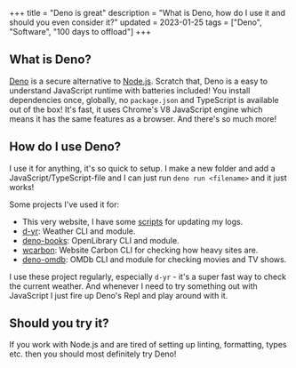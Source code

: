 +++
title = "Deno is great"
description = "What is Deno, how do I use it and should you even consider it?"
updated = 2023-01-25
tags = ["Deno", "Software", "100 days to offload"]
+++

## What is Deno?

[Deno][deno] is a secure alternative to [Node.js][nodejs]. Scratch that, Deno is
a easy to understand JavaScript runtime with batteries included! You install
dependencies once, globally, no `package.json` and TypeScript is available out
of the box! It's fast, it uses Chrome's V8 JavaScript engine which means it has
the same features as a browser. And there's so much more!

## How do I use Deno?

I use it for anything, it's so quick to setup. I make a new folder and add a
JavaScript/TypeScript-file and I can just run `deno run <filename>` and it just
works!

Some projects I've used it for:

- This very website, I have some [scripts][th_scripts] for updating my logs.
- [d-yr][dyr]: Weather CLI and module.
- [deno-books][dbooks]: OpenLibrary CLI and module.
- [wcarbon][wcarbon]: Website Carbon CLI for checking how heavy sites are.
- [deno-omdb][omdb]: OMDb CLI and module for checking movies and TV shows.

I use these project regularly, especially `d-yr` - it's a super fast way to
check the current weather. And whenever I need to try something out with
JavaScript I just fire up Deno's Repl and play around with it.

## Should you try it?

If you work with Node.js and are tired of setting up linting, formatting, types
etc. then you should most definitely try Deno!

[deno]: https://deno.land
[nodejs]: https://nodejs.org/en/
[th_scripts]: https://git.sr.ht/~timharek/timharek.no/tree/main/item/scripts
[dbooks]: https://git.sr.ht/~timharek/deno-books
[dyr]: https://git.sr.ht/~timharek/d-yr
[wcarbon]: https://git.sr.ht/~timharek/wcarbon
[omdb]: https://git.sr.ht/~timharek/deno-omdb
